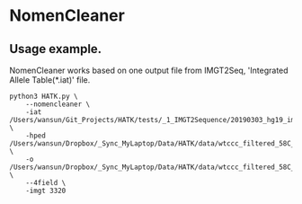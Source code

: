 # NomenCleaner

## Usage example.

NomenCleaner works based on one output file from IMGT2Seq, 'Integrated Allele Table(*.iat)' file.


```
python3 HATK.py \
    --nomencleaner \
    -iat /Users/wansun/Git_Projects/HATK/tests/_1_IMGT2Sequence/20190303_hg19_imgt3320/HLA_INTEGRATED_ALLELE_TABLE.hg19.imgt3320.iat \
    -hped /Users/wansun/Dropbox/_Sync_MyLaptop/Data/HATK/data/wtccc_filtered_58C_NBS_RA_T1D.hped \
    -o /Users/wansun/Dropbox/_Sync_MyLaptop/Data/HATK/data/wtccc_filtered_58C_NBS_RA_T1D \
    --4field \
    -imgt 3320

```